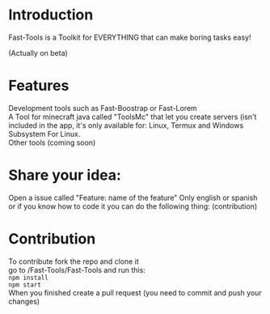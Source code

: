# Introduction
Fast-Tools is a Toolkit for EVERYTHING that can make boring tasks easy!

(Actually on beta)

# Features
Development tools such as Fast-Boostrap or Fast-Lorem
<br>
A Tool for minecraft java called "ToolsMc" that let you create servers (isn't included in the app, it's only available for: Linux, Termux and Windows Subsystem For Linux.
<br>
Other tools (coming soon)

# Share your idea:
Open a issue called "Feature: name of the feature"
Only english or spanish <br> or if you know how to code it you can do the following thing: (contribution)

# Contribution
To contribute fork the repo and  clone it
<br>
go to /Fast-Tools/Fast-Tools and run this:
<br>
<code>npm install</code>
<br>
<code>npm start</code>
<br>
When you finished create a pull request (you need to commit and push your changes)

